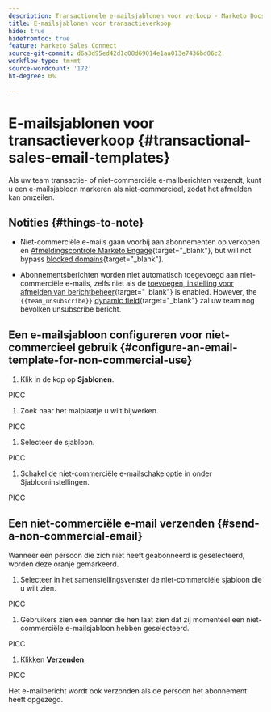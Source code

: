 ```yaml
---
description: Transactionele e-mailsjablonen voor verkoop - Marketo Docs - Productdocumentatie
title: E-mailsjablonen voor transactieverkoop
hide: true
hidefromtoc: true
feature: Marketo Sales Connect
source-git-commit: d6a3d95ed42d1c08d69014e1aa013e7436bd06c2
workflow-type: tm+mt
source-wordcount: '172'
ht-degree: 0%

---
```


# E-mailsjablonen voor transactieverkoop {#transactional-sales-email-templates}

Als uw team transactie- of niet-commerciële e-mailberichten verzendt, kunt u een e-mailsjabloon markeren als niet-commercieel, zodat het afmelden kan omzeilen.

## Notities {#things-to-note}

* Niet-commerciële e-mails gaan voorbij aan abonnementen op verkopen en [Afmeldingscontrole Marketo Engage](/help/marketo/product-docs/marketo-sales-insight/actions/email/unsubscribes/marketo-unsubscribe-check.md){target="_blank"}, but will not bypass [blocked domains](/help/marketo/product-docs/marketo-sales-insight/actions/admin/blocked-domains.md){target="_blank"}.

* Abonnementsberichten worden niet automatisch toegevoegd aan niet-commerciële e-mails, zelfs niet als de [toevoegen, instelling voor afmelden van berichtbeheer](/help/marketo/product-docs/marketo-sales-insight/actions/email/unsubscribes/auto-append-unsubscribe-message-setting.md){target="_blank"} is enabled. However, the `{{team_unsubscribe}}` [dynamic field](/help/marketo/product-docs/marketo-sales-insight/actions/templates/dynamic-fields.md){target="_blank"} zal uw team nog bevolken unsubscribe bericht.

## Een e-mailsjabloon configureren voor niet-commercieel gebruik {#configure-an-email-template-for-non-commercial-use}

1. Klik in de kop op **Sjablonen**.

PICC

1. Zoek naar het malplaatje u wilt bijwerken.

PICC

1. Selecteer de sjabloon.

PICC

1. Schakel de niet-commerciële e-mailschakeloptie in onder Sjablooninstellingen.

PICC

## Een niet-commerciële e-mail verzenden {#send-a-non-commercial-email}

Wanneer een persoon die zich niet heeft geabonneerd is geselecteerd, worden deze oranje gemarkeerd.

1. Selecteer in het samenstellingsvenster de niet-commerciële sjabloon die u wilt zien.

PICC

1. Gebruikers zien een banner die hen laat zien dat zij momenteel een niet-commerciële e-mailsjabloon hebben geselecteerd.

PICC

1. Klikken **Verzenden**.

PICC

Het e-mailbericht wordt ook verzonden als de persoon het abonnement heeft opgezegd.
